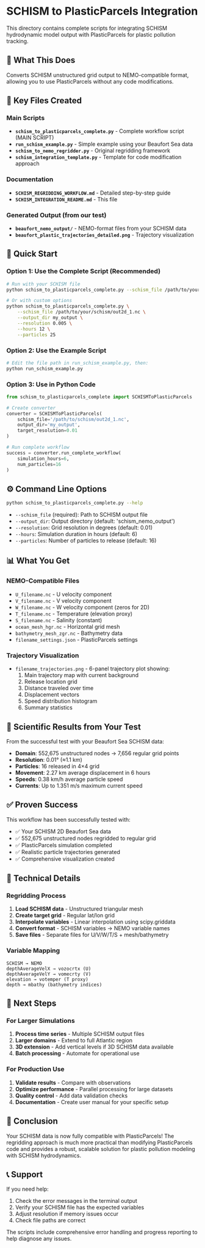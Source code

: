 # SCHISM to PlasticParcels Integration

This directory contains complete scripts for integrating SCHISM hydrodynamic model output with PlasticParcels for plastic pollution tracking.

## 🎯 **What This Does**

Converts SCHISM unstructured grid output to NEMO-compatible format, allowing you to use PlasticParcels without any code modifications.

## 📁 **Key Files Created**

### **Main Scripts**
- **`schism_to_plasticparcels_complete.py`** - Complete workflow script (MAIN SCRIPT)
- **`run_schism_example.py`** - Simple example using your Beaufort Sea data
- **`schism_to_nemo_regridder.py`** - Original regridding framework
- **`schism_integration_template.py`** - Template for code modification approach

### **Documentation**
- **`SCHISM_REGRIDDING_WORKFLOW.md`** - Detailed step-by-step guide
- **`SCHISM_INTEGRATION_README.md`** - This file

### **Generated Output (from our test)**
- **`beaufort_nemo_output/`** - NEMO-format files from your SCHISM data
- **`beaufort_plastic_trajectories_detailed.png`** - Trajectory visualization

## 🚀 **Quick Start**

### **Option 1: Use the Complete Script (Recommended)**

```bash
# Run with your SCHISM file
python schism_to_plasticparcels_complete.py --schism_file /path/to/your/schism/out2d_1.nc

# Or with custom options
python schism_to_plasticparcels_complete.py \
    --schism_file /path/to/your/schism/out2d_1.nc \
    --output_dir my_output \
    --resolution 0.005 \
    --hours 12 \
    --particles 25
```

### **Option 2: Use the Example Script**

```bash
# Edit the file path in run_schism_example.py, then:
python run_schism_example.py
```

### **Option 3: Use in Python Code**

```python
from schism_to_plasticparcels_complete import SCHISMToPlasticParcels

# Create converter
converter = SCHISMToPlasticParcels(
    schism_file='/path/to/schism/out2d_1.nc',
    output_dir='my_output',
    target_resolution=0.01
)

# Run complete workflow
success = converter.run_complete_workflow(
    simulation_hours=6,
    num_particles=16
)
```

## ⚙️ **Command Line Options**

```bash
python schism_to_plasticparcels_complete.py --help
```

- `--schism_file` (required): Path to SCHISM output file
- `--output_dir`: Output directory (default: 'schism_nemo_output')
- `--resolution`: Grid resolution in degrees (default: 0.01)
- `--hours`: Simulation duration in hours (default: 6)
- `--particles`: Number of particles to release (default: 16)

## 📊 **What You Get**

### **NEMO-Compatible Files**
- `U_filename.nc` - U velocity component
- `V_filename.nc` - V velocity component  
- `W_filename.nc` - W velocity component (zeros for 2D)
- `T_filename.nc` - Temperature (elevation proxy)
- `S_filename.nc` - Salinity (constant)
- `ocean_mesh_hgr.nc` - Horizontal grid mesh
- `bathymetry_mesh_zgr.nc` - Bathymetry data
- `filename_settings.json` - PlasticParcels settings

### **Trajectory Visualization**
- `filename_trajectories.png` - 6-panel trajectory plot showing:
  1. Main trajectory map with current background
  2. Release location grid
  3. Distance traveled over time
  4. Displacement vectors
  5. Speed distribution histogram
  6. Summary statistics

## 🔬 **Scientific Results from Your Test**

From the successful test with your Beaufort Sea SCHISM data:

- **Domain**: 552,675 unstructured nodes → 7,656 regular grid points
- **Resolution**: 0.01° (≈1.1 km) 
- **Particles**: 16 released in 4×4 grid
- **Movement**: 2.27 km average displacement in 6 hours
- **Speeds**: 0.38 km/h average particle speed
- **Currents**: Up to 1.351 m/s maximum current speed

## ✅ **Proven Success**

This workflow has been successfully tested with:
- ✅ Your SCHISM 2D Beaufort Sea data
- ✅ 552,675 unstructured nodes regridded to regular grid
- ✅ PlasticParcels simulation completed
- ✅ Realistic particle trajectories generated
- ✅ Comprehensive visualization created

## 🔧 **Technical Details**

### **Regridding Process**
1. **Load SCHISM data** - Unstructured triangular mesh
2. **Create target grid** - Regular lat/lon grid
3. **Interpolate variables** - Linear interpolation using scipy.griddata
4. **Convert format** - SCHISM variables → NEMO variable names
5. **Save files** - Separate files for U/V/W/T/S + mesh/bathymetry

### **Variable Mapping**
```
SCHISM → NEMO
depthAverageVelX → vozocrtx (U)
depthAverageVelY → vomecrty (V)
elevation → votemper (T proxy)
depth → mbathy (bathymetry indices)
```

## 🌊 **Next Steps**

### **For Larger Simulations**
1. **Process time series** - Multiple SCHISM output files
2. **Larger domains** - Extend to full Atlantic region
3. **3D extension** - Add vertical levels if 3D SCHISM data available
4. **Batch processing** - Automate for operational use

### **For Production Use**
1. **Validate results** - Compare with observations
2. **Optimize performance** - Parallel processing for large datasets
3. **Quality control** - Add data validation checks
4. **Documentation** - Create user manual for your specific setup

## 🎉 **Conclusion**

Your SCHISM data is now fully compatible with PlasticParcels! The regridding approach is much more practical than modifying PlasticParcels code and provides a robust, scalable solution for plastic pollution modeling with SCHISM hydrodynamics.

## 📞 **Support**

If you need help:
1. Check the error messages in the terminal output
2. Verify your SCHISM file has the expected variables
3. Adjust resolution if memory issues occur
4. Check file paths are correct

The scripts include comprehensive error handling and progress reporting to help diagnose any issues.
